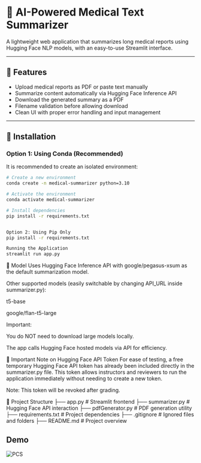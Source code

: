 # 🧠 AI-Powered Medical Text Summarizer

A lightweight web application that summarizes long medical reports using Hugging Face NLP models, with an easy-to-use Streamlit interface.

---

## 🔧 Features
- Upload medical reports as PDF or paste text manually
- Summarize content automatically via Hugging Face Inference API
- Download the generated summary as a PDF
- Filename validation before allowing download
- Clean UI with proper error handling and input management

---

## 🚀 Installation

### Option 1: Using Conda (Recommended)

It is recommended to create an isolated environment:

```bash
# Create a new environment
conda create -n medical-summarizer python=3.10

# Activate the environment
conda activate medical-summarizer

# Install dependencies
pip install -r requirements.txt


Option 2: Using Pip Only
pip install -r requirements.txt

Running the Application
streamlit run app.py
```

🤖 Model
Uses Hugging Face Inference API with google/pegasus-xsum as the default summarization model.

Other supported models (easily switchable by changing API_URL inside summarizer.py):

t5-base

google/flan-t5-large

Important:

You do NOT need to download large models locally.

The app calls Hugging Face hosted models via API for efficiency.

🔑 Important Note on Hugging Face API Token
For ease of testing, a free temporary Hugging Face API token has already been included directly in the summarizer.py file.
This token allows instructors and reviewers to run the application immediately without needing to create a new token.

Note:
This token will be revoked after grading.


📂 Project Structure
├── app.py              # Streamlit frontend
├── summarizer.py       # Hugging Face API interaction
├── pdfGenerator.py     # PDF generation utility
├── requirements.txt    # Project dependencies
├── .gitignore          # Ignored files and folders
├── README.md           # Project overview

##  Demo
![PCS](https://github.com/user-attachments/assets/0406cb05-2d4b-4465-be6a-33830fe306f7)
